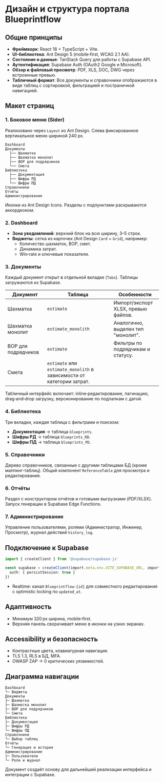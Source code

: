 # Дизайн и структура портала Blueprintflow

## Общие принципы
- **Фреймворк**: React 18 + TypeScript + Vite.
- **UI-библиотека**: Ant Design 5 (mobile‑first, WCAG 2.1 AA).
- **Состояние и данные**: TanStack Query для работы с Supabase API.
- **Аутентификация**: Supabase Auth (OAuth2 Google и Microsoft).
- **Обзор и файловый просмотр**: PDF, XLS, DOC, DWG через встроенные превью.
- **Табличный формат**: Все документы и справочники отображаются в виде таблиц с сортировкой, фильтрацией и постраничной навигацией.

## Макет страниц
### 1. Боковое меню (Sider)
Реализовано через `Layout` из Ant Design. Слева фиксированное вертикальное меню шириной 240 px.

```
Dashboard
Документы
  ├── Шахматка
  ├── Шахматка монолит
  ├── ВОР для подрядчиков
  └── Смета
Библиотека
  ├── Документация
  ├── Шифры РД
  └── Шифры ПД
Справочники
Отчёты
Администрирование
```

Иконки из Ant Design Icons. Разделы с подпунктами раскрываются аккордеоном.

### 2. Dashboard
- **Зона уведомлений**: верхний блок на всю ширину, 3–5 строк.
- **Виджеты**: сетка из карточек (Ant Design `Card` + `Grid`), например:
  - Количество шахматок, ВОР, смет.
  - Динамика затрат.
  - Win‑rate и ключевые показатели.

### 3. Документы
Каждый документ открыт в отдельной вкладке (`Tabs`). Таблицы загружаются из Supabase.

| Документ | Таблица | Особенности |
|----------|---------|-------------|
| Шахматка | `estimate` | Импорт/экспорт XLSX, превью файлов. |
| Шахматка монолит | `estimate_monolith` | Аналогично, выделен тип "монолит". |
| ВОР для подрядчиков | `estimate` | Фильтры по подрядчикам и статусу. |
| Смета | `estimate` или `estimate_monolith` в зависимости от категории затрат. |

Табличный интерфейс включает: inline‑редактирование, пагинацию, drag‑and‑drop загрузку, версионирование по подпапкам с датой.

### 4. Библиотека
Три вкладки, каждая таблица с фильтрами и поиском:
- **Документация** → таблица `blueprints`.
- **Шифры РД** → таблица `blueprints_RD`.
- **Шифры ПД** → таблица `blueprints_PD`.

### 5. Справочники
Дерево справочников, связанные с другими таблицами БД (кроме маппинг‑таблиц). Общий компонент `ReferenceTable` для просмотра и редактирования.

### 6. Отчёты
Раздел с конструктором отчётов и готовыми выгрузками (PDF/XLSX). Запуск генерации в Supabase Edge Functions.

### 7. Администрирование
Управление пользователями, ролями (Администратор, Инженер, Просмотр), журнал действий `history_log`.

## Подключение к Supabase
```ts
import { createClient } from '@supabase/supabase-js'

const supabase = createClient(import.meta.env.VITE_SUPABASE_URL, import.meta.env.VITE_SUPABASE_ANON_KEY, {
  auth: { persistSession: true }
})
```
- Realtime: канал `Blueprintflow:{id}` для совместного редактирования с optimistic locking по `updated_at`.

## Адаптивность
- Минимум 320 px ширина, mobile‑first.
- Верхняя панель сворачивает меню в иконки на узких экранах.

## Accessibility и безопасность
- Контрастные цвета, клавиатурная навигация.
- TLS 1.3, RLS в БД, MFA.
- OWASP ZAP → 0 критических уязвимостей.

## Диаграмма навигации
```
Dashboard
└─ Виджеты
Документы
├─ Шахматка
├─ Шахматка монолит
├─ ВОР для подрядчиков
└─ Смета
Библиотека
├─ Документация
├─ Шифры РД
└─ Шифры ПД
Справочники
└─ Выбор таблиц
Отчёты
└─ Генерация и история
Администрирование
├─ Пользователи
└─ Роли и журнал
```

Документ создаёт основу для дальнейшей реализации интерфейса и интеграции с Supabase.
